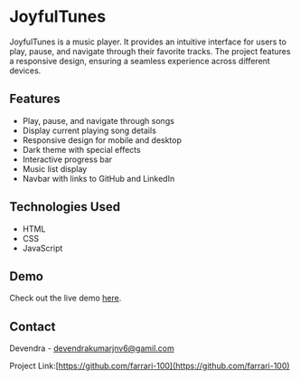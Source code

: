 # JoyfulTunes

JoyfulTunes is a music player. It provides an intuitive interface for users to play, pause, and navigate through their favorite tracks. The project features a responsive design, ensuring a seamless experience across different devices.

## Features

- Play, pause, and navigate through songs
- Display current playing song details
- Responsive design for mobile and desktop
- Dark theme with special effects
- Interactive progress bar
- Music list display
- Navbar with links to GitHub and LinkedIn

## Technologies Used

- HTML
- CSS
- JavaScript



## Demo
Check out the live demo [here](https://github.com/farrari-100).


## Contact

Devendra - [devendrakumarjnv6@gamil.com](devendrakumarjnv6@gmail.com)

Project Link:[https://github.com/farrari-100](https://github.com/farrari-100)
